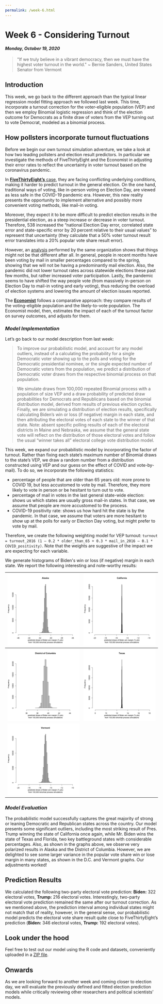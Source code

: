 ```yaml
---
permalink: /week-6.html
---
```


# **Week 6 - Considering Turnout**
#### ***Monday, October 19, 2020***

> "If we truly believe in a vibrant democracy, then we must have the highest voter turnout in the world."
> ~ Bernie Sanders, United States Senator from Vermont

## **Introduction**
This week, we go back to the different approach than the typical linear regression model fitting approach we followed last week. This time, incorporate a turnout correction for the voter-eligible population (VEP) and then we employ Binomial logistic regression and think of the election outcome for Democrats as a finite draw of voters from the VEP turning out to vote Democrat, modeled as a binomial process.

## **How pollsters incorporate turnout fluctuations**
Before we begin our own turnout simulation adventure, we take a look at how two leading pollsters and election result predictors. In particular we investigate the methods of FiveThirtyEight and the Economist in adjusting their error rates to reflect the uncertainty in voter turnout based on the coronavirus pandemic.

In [**FiveThirtyEight’s** case](https://fivethirtyeight.com/features/how-fivethirtyeights-2020-presidential-forecast-works-and-whats-different-because-of-covid-19/), they are facing conflicting underlying conditions, making it harder to predict turnout in the general election. On the one hand, traditional ways of voting, like in-person voting on Election Day, are viewed as less safe in the COVID-19 pandemic era. However, this new reality presents the opportunity to implement alternative and possibly more convenient voting methods, like mail-in voting.

Moreover, they expect it to be more difficult to predict election results in the presidential election, as a steep increase or decrease in voter turnout. Therefore, 538 increased the “national Election Day error, correlated state error and state-specific error by 20 percent relative to their usual values” to represent that uncertainty (they calculate that a 50% voter turnout result error translates into a 20% popular vote share result error).

However, an [analysis](https://fivethirtyeight.com/features/weve-had-56-statewide-elections-during-the-pandemic-heres-what-we-learned-from-them/) performed by the same organization shows that things might not be that different after all. In general, people in recent months have been voting by mail in smaller percentages compared to the spring, showing that we will not be having a predominantly mail election. Also, the pandemic did not lower turnout rates across statewide elections these past few months, but rather increased voter participation. Lastly, the pandemic seems to have shifted the way people vote (from massively in-person on Election Day to mail-in voting and early voting), thus reducing the overload of election systems and lowering the amount of election issues reported.

The **[Economist](https://projects.economist.com/us-2020-forecast/president/how-this-works)** follows a comparative approach: they compare results of the voting-eligible population and the likely-to-vote population. The Economist model, then, estimates the impact of each of the turnout factor on survey outcomes, and adjusts for them.

### _Model Implementation_

Let’s go back to our model description from last week:
> To improve our probabilistic model, and account for any model outliers, instead of a calculating the probability for a single Democratic voter showing up to the polls and voting for the Democratic presidential nominee, or the single expected number of Democratic voters from the population, we predict a distribution of Democratic voter draws from the respective binomial process on that population.

> We simulate draws from 100,000 repeated Binomial process with a population of size VEP and a draw probability of predicted draw probabilities for Democrats and Republicans based on the binomial distribution model, derived from results of previous election cycles. Finally, we are simulating a distribution of election results, specifically calculating Biden’s win or loss (if negative) margin in each state, and then attributing the electoral votes of each state to the winner of that state. Note: absent specific polling results of each of the electoral districts in Maine and Nebraska, we assume that the general state vote will reflect on the distribution of those electoral votes and follow the usual “winner takes all” electoral college vote distribution model.

This week, we expand our probabilistic model by incorporating the factor of turnout. Rather than fixing each state’s maximum number of Binomial draws to the state’s VEP, we draw a random number from a distribution constructed using VEP and our guess on the effect of COVID and vote-by-mail). To do so, we incorporate the following statistics: 
* percentage of people that are older than 65 years old: more prone to COVID 19, but less accustomed to vote by mail. Therefore, they more likely to vote in person or be hesitant to turn out to vote.
* percentage of mail in votes in the last general state-wide election: shows us which states are usually gross mail-in states. In that case, we assume that people are more accustomed to the process.
* COVID-19 positivity rate: shows us how hard hit the state is by the pandemic. In that case, we assume that voters are more hesitant to show up at the polls for early or Election Day voting, but might prefer to vote by mail.

Therefore, we create the following weighting model for VEP turnout:
`turnout = turnout_2016 (1 – 0.2 * older_than_65 + 0.3 * mail_in_2016 – 0.1 * COVID_positivity)`. Note that the weights are suggestive of the impact we are expecting for each variable.

We generate histograms of Biden's win or loss (if negative) margin in each state. We report the following interesting and note-worthy results:

![state](/new_state_plot3.png) | ![state](/new_state_plot6.png) |
:-------------------------:|:-------------------------:|
![state](/new_state_plot10.png) | ![state](/new_state_plot45.png) |
![state](/new_state_plot47.png) |   |

### _Model Evaluation_
The probabilistic model successfully captures the great majority of strong or leaning Democratic and Republican states across the country. Our model presents some significant outliers, including the most striking result of Pres. Trump winning the state of California once again, while Mr. Biden wins the state of Texas and Florida, two key battleground states with considerable percentages. Also, as shown in the graphs above, we observe very polarized results in Alaska and the District of Columbia. However, we are delighted to see some larger variance in the popular vote share win or lose margin in many states, as shown in the D.C. and Vermont graphs. Our adjustments worked!

## **Prediction Results**
We calculated the following two-party electoral vote prediction: **Biden:** 322 electoral votes, **Trump:** 216 electoral votes. Interestingly, two-party electoral vote prediction remained the same after our turnout correction. As we mentioned above, the prediction interval among individual states might not match that of reality, however, in the general sense, our probabilistic model predicts the electoral vote share result quite close to FiveThirtyEight’s prediction (**Biden:** 346 electoral votes, **Trump:** 192 electoral votes).

## **Look under the hood**
Feel free to test out our model using the R code and datasets, conveniently uploaded in a [ZIP file](/week-06.zip).

## **Onwards**
As we are looking forward to another week and coming closer to election day, we will evaluate the previously defined and fitted election prediction models while critically reviewing other researchers and political scientists’ models.
